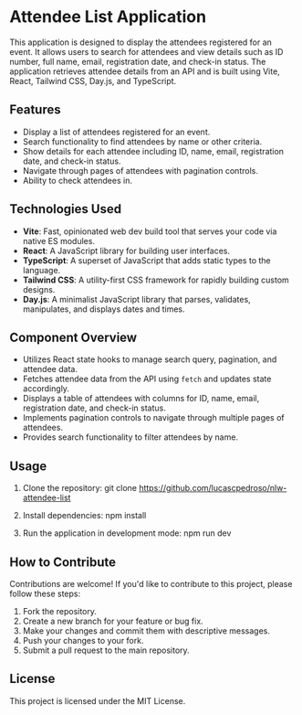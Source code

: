 # Attendee List Application

This application is designed to display the attendees registered for an event. It allows users to search for attendees and view details such as ID number, full name, email, registration date, and check-in status. The application retrieves attendee details from an API and is built using Vite, React, Tailwind CSS, Day.js, and TypeScript.

## Features

- Display a list of attendees registered for an event.
- Search functionality to find attendees by name or other criteria.
- Show details for each attendee including ID, name, email, registration date, and check-in status.
- Navigate through pages of attendees with pagination controls.
- Ability to check attendees in.

## Technologies Used

- **Vite**: Fast, opinionated web dev build tool that serves your code via native ES modules.
- **React**: A JavaScript library for building user interfaces.
- **TypeScript**: A superset of JavaScript that adds static types to the language.
- **Tailwind CSS**: A utility-first CSS framework for rapidly building custom designs.
- **Day.js**: A minimalist JavaScript library that parses, validates, manipulates, and displays dates and times.

## Component Overview

- Utilizes React state hooks to manage search query, pagination, and attendee data.
- Fetches attendee data from the API using `fetch` and updates state accordingly.
- Displays a table of attendees with columns for ID, name, email, registration date, and check-in status.
- Implements pagination controls to navigate through multiple pages of attendees.
- Provides search functionality to filter attendees by name.

## Usage

1. Clone the repository:
   git clone https://github.com/lucascpedroso/nlw-attendee-list

2. Install dependencies:
    npm install

3.  Run the application in development mode:
    npm run dev

## How to Contribute

Contributions are welcome! If you'd like to contribute to this project, please follow these steps:

1. Fork the repository.
2. Create a new branch for your feature or bug fix.
3. Make your changes and commit them with descriptive messages.
4. Push your changes to your fork.
5. Submit a pull request to the main repository.

## License

This project is licensed under the MIT License.
